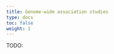 ```yaml
---
title: Genome-wide association studies
type: docs
toc: false
weight: 1
---
```


TODO:

<!-- REFERENCES -->

